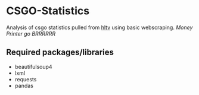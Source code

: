 # CSGO-Statistics
Analysis of csgo statistics pulled from [hltv](https://www.hltv.org/) using basic webscraping. *Money Printer go BRRRRRR*


## Required packages/libraries
* beautifulsoup4
* lxml
* requests
* pandas
